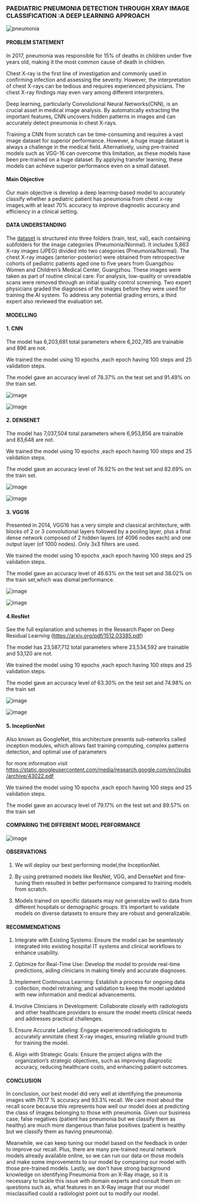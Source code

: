 ###  PAEDIATRIC PNEUMONIA DETECTION THROUGH XRAY IMAGE CLASSIFICATION :A DEEP LEARNING APPROACH

![pneumonia](https://github.com/user-attachments/assets/413c8c0a-d3e7-4b26-91b8-e6657a7fad21)

####  PROBLEM STATEMENT

In 2017, pneumonia was responsible for 15% of deaths in children under five years old, making it the most common cause of death in children.

Chest X-ray is the first line of investigation and commonly used in confirming infection and assessing the severity. However, the interpretation of chest X-rays can be tedious and requires experienced physicians. The chest X-ray findings may even vary among different interpreters.

Deep learning, particularly Convolutional Neural Networks(CNN), is an crucial asset in medical image analysis. By automatically extracting the important features, CNN uncovers hidden patterns in images and can accurately detect pneumonia in chest X-rays.

Training a CNN from scratch can be time-consuming and requires a vast image dataset for superior performance. However, a huge image dataset is always a challenge in the medical field. Alternatively, using pre-trained models such as VGG-16 can overcome this limitation, as these models have been pre-trained on a huge dataset. By applying transfer learning, these models can achieve superior performance even on a small dataset.

####  Main Objective

Our main objective is develop a deep learning-based model to accurately classify whether a pediatric patient has pneumonia from chest x-ray images,with at least 70% accuracy to improve diagnostic accuracy and efficiency in a clinical setting.

#### DATA UNDERSTANDING

The [dataset](https://www.kaggle.com/datasets/paultimothymooney/chest-xray-pneumonia?resource=download) is structured into three folders (train, test, val), each containing subfolders for the image categories (Pneumonia/Normal). It includes 5,863 X-ray images (JPEG) divided into two categories (Pneumonia/Normal). The chest X-ray images (anterior-posterior) were obtained from retrospective cohorts of pediatric patients aged one to five years from Guangzhou Women and Children’s Medical Center, Guangzhou. These images were taken as part of routine clinical care. For analysis, low-quality or unreadable scans were removed through an initial quality control screening. Two expert physicians graded the diagnoses of the images before they were used for training the AI system. To address any potential grading errors, a third expert also reviewed the evaluation set.

#### MODELLING
#### 1. CNN
The model has  6,203,681 total parameters where 6,202,785 are trainable and 896 are not.

We trained the model using 10 epochs ,each epoch having 100 steps and 25 validation steps.

The model gave an accuracy level of 78.37% on the test set and 91.49% on the train set.

![image](https://github.com/user-attachments/assets/07a6d9bd-7d4b-4b43-bf99-337c20bab789)

![image](https://github.com/user-attachments/assets/97d2f74a-67ce-442d-8aca-6a588c5af6fe)

#### 2. DENSENET

The model has  7,037,504 total parameters where 6,953,856 are trainable and 83,648 are not.

We trained the model using 10 epochs ,each epoch having 100 steps and 25 validation steps.

The model gave an accuracy level of 76.92% on the test set and 82.69% on the train set.

![image](https://github.com/user-attachments/assets/61137816-6238-4df2-bd39-8476267ac1bd)

![image](https://github.com/user-attachments/assets/74caf82f-b165-46d4-b9a4-75590365d8c0)


#### 3. VGG16

Presented in 2014, VGG16 has a very simple and classical architecture, with blocks of 2 or 3 convolutional layers followed by a pooling layer, plus a final dense network composed of 2 hidden layers (of 4096 nodes each) and one output layer (of 1000 nodes). Only 3x3 filters are used.

We trained the model using 10 epochs ,each epoch having 100 steps and 25 validation steps.

The model gave an accuracy level of 46.63% on the test set and 38.02% on the train set,which was dismal performance.

![image](https://github.com/user-attachments/assets/5d5b6e4d-1a14-403e-9cb6-3e031a5eaac4)

![image](https://github.com/user-attachments/assets/9926253a-36a6-400f-8fc3-057ba07c6cc5)

#### 4.ResNet

See the full explanation and schemes in the Research Paper on Deep Residual Learning (https://arxiv.org/pdf/1512.03385.pdf)

The model has  23,587,712 total parameters where 23,534,592 are trainable and 53,120 are not.

We trained the model using 10 epochs ,each epoch having 100 steps and 25 validation steps.

The model gave an accuracy level of 63.30% on the test set and 74.98% on the train set

![image](https://github.com/user-attachments/assets/963ba40d-fcea-4a06-bbf8-75e54c54bc09)

![image](https://github.com/user-attachments/assets/047de611-88a6-42b1-931c-dc93d1af6315)

#### 5. InceptionNet

Also known as GoogleNet, this architecture presents sub-networks called inception modules, which allows fast training computing, complex patterns detection, and optimal use of parameters

for more information visit https://static.googleusercontent.com/media/research.google.com/en//pubs/archive/43022.pdf


We trained the model using 10 epochs ,each epoch having 100 steps and 25 validation steps.

The model gave an accuracy level of 79.17% on the test set and 89.57% on the train set

#### COMPARING THE DIFFERENT MODEL PERFORMANCE

![image](https://github.com/user-attachments/assets/b1563476-8f71-4f7e-8831-c880f88a8271)


#### OBSERVATIONS

1) We will deploy our best performing model,the InceptionNet.

2) By using pretrained models like ResNet, VGG, and  DenseNet and fine-tuning them  resulted in better performance compared to training models from scratch.

3) Models trained on specific datasets may not generalize well to data from different hospitals or demographic groups. It’s important to validate models on diverse datasets to ensure they are robust and generalizable.

####  RECOMMENDATIONS

1) Integrate with Existing Systems: Ensure the model can be seamlessly integrated into existing hospital IT systems and clinical workflows to enhance usability.

2) Optimize for Real-Time Use: Develop the model to provide real-time predictions, aiding clinicians in making timely and accurate diagnoses.

3) Implement Continuous Learning: Establish a process for ongoing data collection, model retraining, and validation to keep the model updated with new information and medical advancements.

4) Involve Clinicians in Development: Collaborate closely with radiologists and other healthcare providers to ensure the model meets clinical needs and addresses practical challenges.

5) Ensure Accurate Labeling: Engage experienced radiologists to accurately annotate chest X-ray images, ensuring reliable ground truth for training the model.

6) Align with Strategic Goals: Ensure the project aligns with the organization’s strategic objectives, such as improving diagnostic accuracy, reducing healthcare costs, and enhancing patient outcomes.

####  CONCLUSION

In conclusion, our best model did very well at identifying the pneumonia images with 79.17 % accuracy and 93.3% recall. We care most about the recall score because this represents how well our model does at predicting the class of images belonging to those with pneumonia. Given our business case, false negatives (patient has pneumonia but we classify them as healthy) are much more dangerous than false positives (patient is healthy but we classify them as having pneumonia).

Meanwhile, we can keep tuning our model based on the feedback in order to improve our recall. Plus, there are many pre-trained neural network models already available online, so we can run our data on those models and make some improvements to our model by comparing our model with those pre-trained models. Lastly, we don't have strong background knowledge on identifying Pneumonia from an X-Ray image, so it is necessary to tackle this issue with domain experts and consult them on questions such as, what features in an X-Ray image that our model misclassified could a radiologist point out to modify our model.




